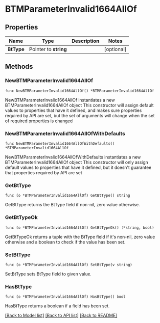 # BTMParameterInvalid1664AllOf

## Properties

Name | Type | Description | Notes
------------ | ------------- | ------------- | -------------
**BtType** | Pointer to **string** |  | [optional] 

## Methods

### NewBTMParameterInvalid1664AllOf

`func NewBTMParameterInvalid1664AllOf() *BTMParameterInvalid1664AllOf`

NewBTMParameterInvalid1664AllOf instantiates a new BTMParameterInvalid1664AllOf object
This constructor will assign default values to properties that have it defined,
and makes sure properties required by API are set, but the set of arguments
will change when the set of required properties is changed

### NewBTMParameterInvalid1664AllOfWithDefaults

`func NewBTMParameterInvalid1664AllOfWithDefaults() *BTMParameterInvalid1664AllOf`

NewBTMParameterInvalid1664AllOfWithDefaults instantiates a new BTMParameterInvalid1664AllOf object
This constructor will only assign default values to properties that have it defined,
but it doesn't guarantee that properties required by API are set

### GetBtType

`func (o *BTMParameterInvalid1664AllOf) GetBtType() string`

GetBtType returns the BtType field if non-nil, zero value otherwise.

### GetBtTypeOk

`func (o *BTMParameterInvalid1664AllOf) GetBtTypeOk() (*string, bool)`

GetBtTypeOk returns a tuple with the BtType field if it's non-nil, zero value otherwise
and a boolean to check if the value has been set.

### SetBtType

`func (o *BTMParameterInvalid1664AllOf) SetBtType(v string)`

SetBtType sets BtType field to given value.

### HasBtType

`func (o *BTMParameterInvalid1664AllOf) HasBtType() bool`

HasBtType returns a boolean if a field has been set.


[[Back to Model list]](../README.md#documentation-for-models) [[Back to API list]](../README.md#documentation-for-api-endpoints) [[Back to README]](../README.md)


